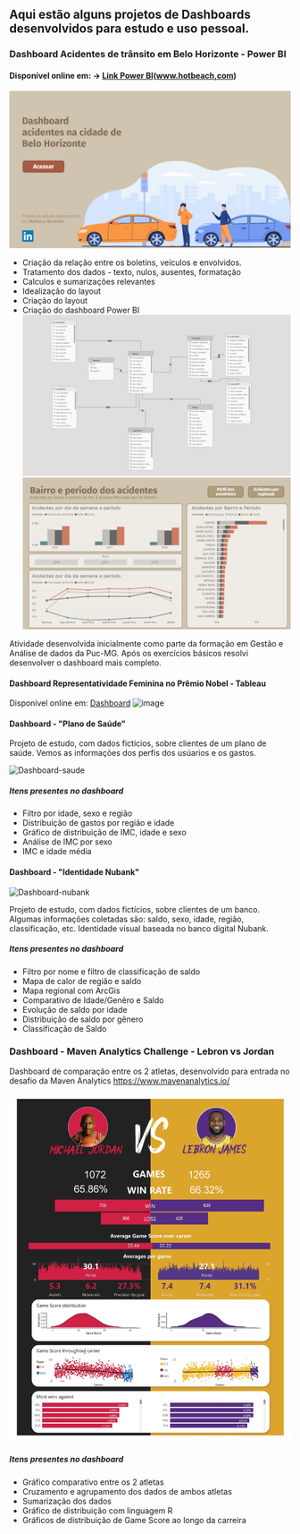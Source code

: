 ## Aqui estão alguns projetos de Dashboards desenvolvidos para estudo e uso pessoal.

### Dashboard Acidentes de trânsito em Belo Horizonte - Power BI 
#### Disponível online em: -> [Link Power BI](https://app.powerbi.com/view?r=eyJrIjoiOWYxNzliZDgtMjZjZC00NjhkLWJjNTQtNTFlYTM0NGM2OTAxIiwidCI6IjE0Y2JkNWE3LWVjOTQtNDZiYS1iMzE0LWNjMGZjOTcyYTE2MSIsImMiOjh9)(www.hotbeach,com)
![img](https://github.com/matheusbuniotto/portfolio/blob/main/Dashboards/Acidentes%20BH/home.PNG?raw=true)

* Criação da relação entre os boletins, veículos e envolvidos.
* Tratamento dos dados - texto, nulos, ausentes, formatação
* Calculos e sumarizações relevantes
* Idealização do layout
* Criação do layout
* Criação do dashboard Power BI
![schema](https://github.com/matheusbuniotto/portfolio/blob/main/Dashboards/Acidentes%20BH/schema.PNG?raw=true)
![img](https://github.com/matheusbuniotto/portfolio/blob/main/Dashboards/Acidentes%20BH/Bairros.PNG?raw=true)

Atividade desenvolvida inicialmente como parte da formação em Gestão e Análise de dados da Puc-MG. Após os exercícios básicos resolvi desenvolver o dashboard mais completo.


#### Dashboard Representatividade Feminina no Prêmio Nobel - Tableau
Disponível online em: [Dashboard](https://public.tableau.com/views/RepresentatividadeFemininanoPrmioNobel/Painel1?:language=pt&:display_count=y&:origin=viz_share_link)
![image](https://user-images.githubusercontent.com/78053998/112730235-3025d800-8f0f-11eb-9dfb-0936c7004147.png)



#### Dashboard - "Plano de Saúde"
Projeto de estudo, com dados fictícios, sobre clientes de um plano de saúde. Vemos as informações dos perfis dos usúarios e os gastos.

![Dashboard-saude](https://github.com/matheusbuniotto/portifolio/blob/main/Dashboards/dash%20saude.PNG?raw=true)

##### Itens presentes no dashboard 
* Filtro por idade, sexo e região
* Distribuição de gastos por região e idade
* Gráfico de distribuição de IMC, idade e sexo
* Análise de IMC por sexo
* IMC e idade média

#### Dashboard - "Identidade Nubank"
![Dashboard-nubank](https://github.com/matheusbuniotto/portifolio/blob/main/Dashboards/Nubank.PNG?raw=true)

Projeto de estudo, com dados fictícios, sobre clientes de um banco. Algumas informações coletadas são: saldo, sexo, idade, região, classificação, etc. Identidade visual baseada no banco digital Nubank.

##### Itens presentes no dashboard 
* Filtro por nome e filtro de classificação de saldo
* Mapa de calor de região e saldo
* Mapa regional com ArcGis
* Comparativo de Idade/Genêro e Saldo
* Evolução de saldo por idade
* Distribuição de saldo por gênero
* Classificação de Saldo


### Dashboard - Maven Analytics Challenge - Lebron vs Jordan
Dashboard de comparação entre os 2 atletas, desenvolvido para entrada no desafio da Maven Analytics https://www.mavenanalytics.io/

![Dashboard-lebron](https://github.com/matheusbuniotto/portfolio/blob/main/Dashboards/maven-lebron.jpg?raw=true)

##### Itens presentes no dashboard 
* Gráfico comparativo entre os 2 atletas
* Cruzamento e agrupamento dos dados de ambos atletas
* Sumarização dos dados
* Gráfico de distribuição com linguagem R
* Gráficos de distribuição de Game Score ao longo da carreira
